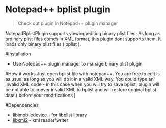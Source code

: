 Notepad++ bplist plugin
==============
>Check out plugin in Notepad++ plugin manager

NotepadBplistPlugin supports viewing\editing binary plist files. As long as ordinary plist files comes in XML format, this plugin dont supports them. It loads only binary plist files ( bplist ).

#Installation
- Use Notepad++ plugin manager to manage binary plist plugin

#How it works
Just open bplist file with notepad++. You are free to edit is as usual as long as you will do it in a valid XML way. You could type an invalid XML code - in this case when you will try to save bplist, plugin will be not able to conver invalid XML to bplist and will restore original bplist data ( before your modifications )


#Dependencies
- [libimobiledevice]  - for libplist library
- [libxml2] - xml reader\writer

[libimobiledevice]:http://www.libimobiledevice.org/
[libxml2]:http://xmlsoft.org/
